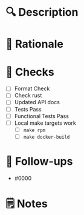<!-- Please, remember to prefix the title with one of: 
 - `bug:`
 - `feature:`
 - `engineering:`
 - `docs:`. 
For details, check [Pull Requests](/dev-docs/pull-requests.md) and
[this page](https://dev.azure.com/mariner-org/ECF/_git/ecf-docs?version=GBmain&path=/TeamDocs/dev-guide.md&_a=preview). -->

# 🔍 Description
<!-- 
What is this PR about? 
Reviewers should get a clear understanding of what is being done/changed. 
-->



# 🤔 Rationale
<!-- (can be skipped for bug fixes)
Why is this PR needed? 
Reviewers should get a clear understanding of the goals of this PR.
-->



# 📝 Checks
<!-- Just a quick reminder :) -->

- [ ] Format Check
- [ ] Check rust
- [ ] Updated API docs
- [ ] Tests Pass
- [ ] Functional Tests Pass
- [ ] Local make targets work
  - [ ] `make rpm`
  - [ ] `make docker-build`

# 📌 Follow-ups
<!-- When applicable, add links to tasks or PR for work that will be addressed
later as a follow up of this PR. -->

- #0000

# 🗒️ Notes
<!-- Add any other relevant info -->


